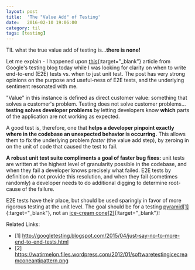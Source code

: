 ```yaml
---
layout: post
title:  'The "Value Add" of Testing'
date:   2016-02-10 19:06:00
category: til
tags: [testing]
---
```


TIL what the true value add of testing is...__there is none!__

Let me explain - I happened upon [this][this]{:target="_blank"} article from Google's testing blog today while I was looking for clarity on when to write end-to-end (E2E) tests vs. when to just unit test. The post has very strong opinions on the purpose and useful-ness of E2E tests, and the underlying sentiment resonated with me.

"Value" in this instance is defined as direct customer value: something that solves a customer's problem. Testing does not solve customer problems... __testing solves developer problems__ by letting developers know __which__ parts of the application are not working as expected.

A good test is, therefore, one that __helps a developer pinpoint exactly where in the codebase an unexpected behavior is occurring.__ This allows them to fix the underlying problem *faster* (the value add step), by zeroing in on the unit of code that caused the test to fail.

__A robust unit test suite compliments a goal of faster bug fixes:__ unit tests are written at the highest level of granularity possible in the codebase, and when they fail a developer knows precisely what failed. E2E tests by definition do not provide this resolution, and when they fail (sometimes randomly) a developer needs to do additional digging to determine root-cause of the failure.

E2E tests have their place, but should be used sparingly in favor of more rigorous testing at the unit level. The goal should be for a testing [pyramid[1]][pyramid]{:target="_blank"}, not an [ice-cream cone[2]][ice-cream]{:target="_blank"}!

Related Links:

- [1] http://googletesting.blogspot.com/2015/04/just-say-no-to-more-end-to-end-tests.html
- [2] https://watirmelon.files.wordpress.com/2012/01/softwaretestingicecreamconeantipattern.png


[this]: http://googletesting.blogspot.com/2015/04/just-say-no-to-more-end-to-end-tests.html
[pyramid]: http://2.bp.blogspot.com/-YTzv_O4TnkA/VTgexlumP1I/AAAAAAAAAJ8/57-rnwyvP6g/s1600/image02.png
[ice-cream]: https://watirmelon.files.wordpress.com/2012/01/softwaretestingicecreamconeantipattern.png